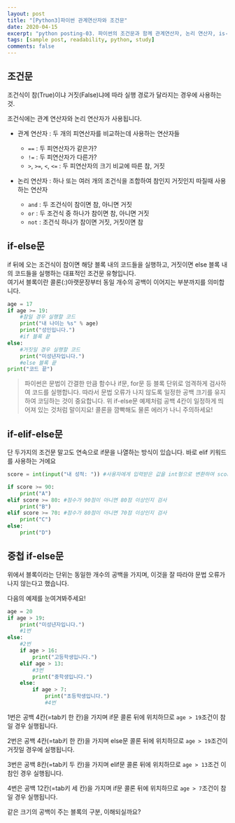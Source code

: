 ```yaml
---
layout: post
title: "[Python3]파이썬 관계연산자와 조건문"
date: 2020-04-15
excerpt: "python posting-03. 파이썬의 조건문과 함께 관계연산자, 논리 연산자, is-elif-else 문에 대해 이해한다. "
tags: [sample post, readability, python, study]
comments: false
---
```

## 조건문
조건식이 참(True)이냐 거짓(False)냐에 따라 실행 경로가 달라지는 경우에 사용하는 것.

조건식에는 관계 연산자와 논리 연산자가 사용됩니다.
+ 관계 연산자 : 두 개의 피연산자를 비교하는데 사용하는 연산자들
    + `==` : 두 피연산자가 같은가?
    + `!=` : 두 피연산자가 다른가?
    + `>`, `>=`, `<`, `<=` : 두 피연산자의 크기 비교에 따른 참, 거짓

+ 논리 연산자 : 하나 또는 여러 개의 조건식을 조합하여 참인지 거짓인지 따질때 사용하는 연산자
    + `and` : 두 조건식이 참이면 참, 아니면 거짓
    + `or` : 두 조건식 중 하나가 참이면 참, 아니면 거짓
    + `not` : 조건식 하나가 참이면 거짓, 거짓이면 참

## if-else문
if 뒤에 오는 조건식이 참이면 해당 블록 내의 코드들을 실행하고, 거짓이면 else 블록 내의 코드들을 실행하는 대표적인 조건문 유형입니다.  
여기서 블록이란 콜론(:)아랫문장부터 동일 개수의 공백이 이어지는 부분까지를 의미합니다.
```python
age = 17
if age >= 19:
    #참일 경우 실행할 코드
    print("내 나이는 %s" % age)
    print("성인입니다.")
    #if 블록 끝
else:
    #거짓일 경우 실행할 코드
    print("미성년자입니다.")
    #else 블록 끝
print("코드 끝")
```
> 파이썬은 문법이 간결한 만큼 함수나 if문, for문 등 블록 단위로 엄격하게 검사하여 코드를 실행합니다. 따라서 문법 오류가 나지 않도록 일정한 공백 크기를 유지하여 코딩하는 것이 중요합니다. 위 if-else문 예제처럼 공백 4칸이 일정하게 띄어져 있는 것처럼 말이지요! 콜론을 깜빡해도 물론 에러가 나니 주의하세요!

## if-elif-else문
단 두가지의 조건문 말고도 연속으로 if문을 나열하는 방식이 있습니다. 바로 elif 키워드를 사용하는 거에요

```python
score = int(input("내 성적: ")) #사용자에게 입력받은 값을 int형으로 변환하여 score에 저장

if score >= 90:
    print("A")
elif score >= 80: #점수가 90점이 아니면 80점 이상인지 검사
    print("B")
elif score >= 70: #점수가 80점이 아니면 70점 이상인지 검사
    print("C")
else:
    print("D")

```

## 중첩 if-else문
위에서 블록이라는 단위는 동일한 개수의 공백을 가지며, 이것을 잘 따라야 문법 오류가 나지 않는다고 했습니다.

다음의 예제를 눈여겨봐주세요!
```python
age = 20
if age > 19:
    print("미성년자입니다.") 
    #1번
else:
    #2번
    if age > 16:
        print("고등학생입니다.")
    elif age > 13:
        #3번
        print("중학생입니다.")
    else:
        if age > 7:
            print("초등학생입니다.")
            #4번 
```
1번은 공백 4칸(=tab키 한 칸)을 가지며 if문 콜론 뒤에 위치하므로 `age > 19`조건이 참일 경우 실행됩니다.

2번은 공백 4칸(=tab키 한 칸)을 가지며 else문 콜론 뒤에 위치하므로 `age > 19`조건이 거짓일 경우에 실행됩니다.

3번은 공백 8칸(=tab키 두 칸)을 가지며 elif문 콜론 뒤에 위치하므로 `age > 13`조건 이 참인 경우 실행됩니다. 

4번은 공백 12칸(=tab키 세 칸)을 가지며 if문 콜론 뒤에 위치하므로 `age > 7`조건이 참일 경우 실행됩니다.

같은 크기의 공백이 주는 블록의 구분, 이해되실까요?
